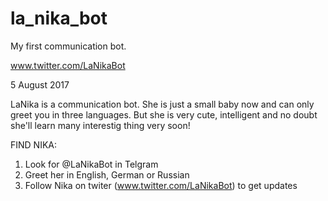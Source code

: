 # la_nika_bot
My first communication bot.

www.twitter.com/LaNikaBot

5 August 2017

LaNika is a communication bot. She is just a small baby now and can only greet you in three languages. But she is very cute, intelligent and no doubt she'll learn many interestig thing very soon!

FIND NIKA:
1. Look for @LaNikaBot in Telgram
2. Greet her in English, German or Russian 
3. Follow Nika on twiter (www.twitter.com/LaNikaBot) to get updates
